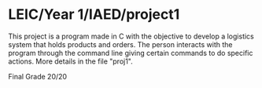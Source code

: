 # LEIC/Year 1/IAED/project1
This project is a program made in C with the objective to develop a logistics system that holds products and orders. The person interacts with the program through the command line giving certain commands to do specific actions. More details in the file "proj1".

Final Grade 20/20
